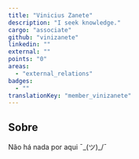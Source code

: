 ```yaml
---
title: "Vinicius Zanete"
description: "I seek knowledge."
cargo: "associate"
github: "vinizanete"
linkedin: ""
external: ""
points: "0"
areas:
  - "external_relations"
badges:
  - ""
translationKey: "member_vinizanete"
---
```

## Sobre
Não há nada por aqui ¯\_(ツ)_/¯